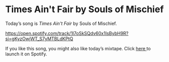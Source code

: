 # Times Ain't Fair by Souls of Mischief

Today’s song is  _Times Ain't Fair_ by Souls of Mischief.

https://open.spotify.com/track/1I7oSkSQdv60x1IsBybH9R?si=gKyzOwjWT_S7yMTBLdKPtQ

If you like this song, you might also like today’s mixtape. Click [here ](https://open.spotify.com/playlist/0Qagnbs0Bzuzn9bNqJof5u?si=8QKHlhenQ9mz5WrIVjn12g)to launch it on Spotify.
